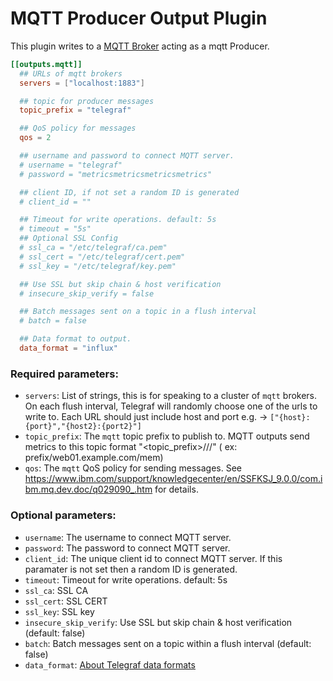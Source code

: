 # MQTT Producer Output Plugin

This plugin writes to a [MQTT Broker](http://http://mqtt.org/) acting as a mqtt Producer.

```toml
[[outputs.mqtt]]
  ## URLs of mqtt brokers
  servers = ["localhost:1883"]

  ## topic for producer messages
  topic_prefix = "telegraf"

  ## QoS policy for messages
  qos = 2

  ## username and password to connect MQTT server.
  # username = "telegraf"
  # password = "metricsmetricsmetricsmetrics"

  ## client ID, if not set a random ID is generated
  # client_id = ""

  ## Timeout for write operations. default: 5s
  # timeout = "5s"
  ## Optional SSL Config
  # ssl_ca = "/etc/telegraf/ca.pem"
  # ssl_cert = "/etc/telegraf/cert.pem"
  # ssl_key = "/etc/telegraf/key.pem"

  ## Use SSL but skip chain & host verification
  # insecure_skip_verify = false

  ## Batch messages sent on a topic in a flush interval
  # batch = false

  ## Data format to output.
  data_format = "influx"
```

### Required parameters:

* `servers`: List of strings, this is for speaking to a cluster of `mqtt` brokers. On each flush interval, Telegraf will randomly choose one of the urls to write to. Each URL should just include host and port e.g. -> `["{host}:{port}","{host2}:{port2}"]`
* `topic_prefix`: The `mqtt` topic prefix to publish to. MQTT outputs send metrics to this topic format "<topic_prefix>/<hostname>/<pluginname>/" ( ex: prefix/web01.example.com/mem)
* `qos`: The `mqtt` QoS policy for sending messages. See https://www.ibm.com/support/knowledgecenter/en/SSFKSJ_9.0.0/com.ibm.mq.dev.doc/q029090_.htm for details.

### Optional parameters:
* `username`: The username to connect MQTT server.
* `password`: The password to connect MQTT server.
* `client_id`: The unique client id to connect MQTT server. If this paramater is not set then a random ID is generated.
* `timeout`: Timeout for write operations. default: 5s
* `ssl_ca`: SSL CA
* `ssl_cert`: SSL CERT
* `ssl_key`: SSL key
* `insecure_skip_verify`: Use SSL but skip chain & host verification (default: false)
* `batch`: Batch messages sent on a topic within a flush interval (default: false)
* `data_format`: [About Telegraf data formats](https://github.com/influxdata/telegraf/blob/master/docs/DATA_FORMATS_OUTPUT.md)
